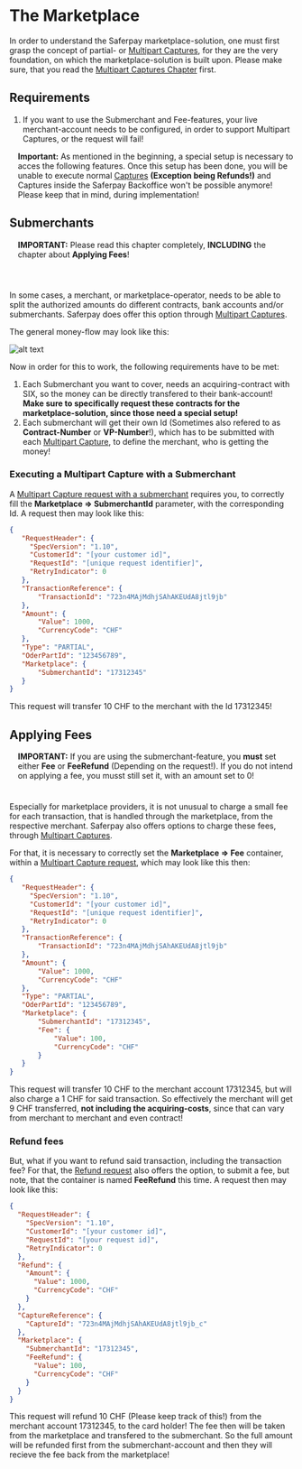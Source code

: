 # The Marketplace

In order to understand the Saferpay marketplace-solution, one must first grasp the concept of partial- or [Multipart Captures](https://saferpay.github.io/jsonapi/#Payment_v1_Transaction_MultipartCapture), for they are the very foundation, on which the marketplace-solution is built upon. Please make sure, that you read the [Multipart Captures Chapter](partialcaptures.html) first.

## <a name="mark-req"></a> Requirements

1. If you want to use the Submerchant and Fee-features, your live merchant-account needs to be configured, in order to support Multipart Captures, or the request will fail!

<div class="warning" style="min-height: 75px;">
  <span class="glyphicon glyphicon-exclamation-sign" style="color: rgb(240, 169, 43);font-size: 55px;float: left;height: 75px;margin-right: 15px;margin-top: 0px;"></span>
 <p><strong>Important:</strong> As mentioned in the beginning, a special setup is necessary to acces the following features. Once this setup has been done, you will be unable to execute normal <a href="https://saferpay.github.io/jsonapi/#Payment_v1_Transaction_Capture">Captures</a> <strong>(Exception being Refunds!)</strong> and Captures inside the Saferpay Backoffice won't be possible anymore! Please keep that in mind, during implementation!</p>
</div>

## <a name="mark-submerchants"></a> Submerchants
<div class="danger" style="min-height: 75px;">
  <span class="glyphicon glyphicon-remove-sign" style="color: rgb(224, 122, 105);font-size: 55px;height: 75px;float: left;margin-right: 15px;margin-top: 0px;"></span>
 <p><strong>IMPORTANT:</strong> Please read this chapter completely, <strong>INCLUDING</strong> the chapter about <strong>Applying Fees</strong>!</p>
</div>


In some cases, a merchant, or marketplace-operator, needs to be able to split the authorized amounts do different contracts, bank accounts and/or submerchants. Saferpay does offer this option through [Multipart Captures](https://saferpay.github.io/jsonapi/#Payment_v1_Transaction_MultipartCapture).

The general money-flow may look like this:

![alt text](https://raw.githubusercontent.com/saferpay/sndbx/master/images/Submerchants_MultiPart.png "Multipart Capture with Submerchants")

Now in order for this to work, the following requirements have to be met:

1. Each Submerchant you want to cover, needs an acquiring-contract with SIX, so the money can be directly transfered to their bank-account! **Make sure to specifically request these contracts for the marketplace-solution, since those need a special setup!**
2. Each submerchant will get their own Id (Sometimes also refered to as **Contract-Number** or **VP-Number**!), which has to be submitted with each [Multipart Capture](https://saferpay.github.io/jsonapi/#Payment_v1_Transaction_MultipartCapture), to define the merchant, who is getting the money!

### Executing a Multipart Capture with a Submerchant

A [Multipart Capture request with a submerchant](https://saferpay.github.io/jsonapi/#Payment_v1_Transaction_MultipartCapture) requires you, to correctly fill the **Marketplace => SubmerchantId** parameter, with the corresponding Id. A request then may look like this:

 ```json 
{
    "RequestHeader": {
      "SpecVersion": "1.10",
      "CustomerId": "[your customer id]",
      "RequestId": "[unique request identifier]",
      "RetryIndicator": 0
    },
    "TransactionReference": {
        "TransactionId": "723n4MAjMdhjSAhAKEUdA8jtl9jb"
    },
    "Amount": {
        "Value": 1000,
        "CurrencyCode": "CHF"
    },
    "Type": "PARTIAL",
    "OderPartId": "123456789",
    "Marketplace": {
        "SubmerchantId": "17312345"
    }
}
```

This request will transfer 10 CHF to the merchant with the Id 17312345!

## <a name="mark-fee"></a> Applying Fees

<div class="danger" style="min-height: 75px;">
  <span class="glyphicon glyphicon-remove-sign" style="color: rgb(224, 122, 105);font-size: 55px;height: 75px;float: left;margin-right: 15px;margin-top: 0px;"></span>
 <p><strong>IMPORTANT:</strong> If you are using the submerchant-feature, you <strong>must</strong> set either <strong>Fee</strong> or <strong>FeeRefund</strong> (Depending on the request!). If you do not intend on applying a fee, you musst still set it, with an amount set to 0!</p>
</div>

Especially for marketplace providers, it is not unusual to charge a small fee for each transaction, that is handled through the marketplace, from the respective merchant. Saferpay also offers options to charge these fees, through [Multipart Captures](https://saferpay.github.io/jsonapi/#Payment_v1_Transaction_MultipartCapture).

For that, it is necessary to correctly set the **Marketplace => Fee** container, within a [Multipart Capture request](https://saferpay.github.io/jsonapi/#Payment_v1_Transaction_MultipartCapture), which may look like this then:

 ```json 
{
    "RequestHeader": {
      "SpecVersion": "1.10",
      "CustomerId": "[your customer id]",
      "RequestId": "[unique request identifier]",
      "RetryIndicator": 0
    },
    "TransactionReference": {
        "TransactionId": "723n4MAjMdhjSAhAKEUdA8jtl9jb"
    },
    "Amount": {
        "Value": 1000,
        "CurrencyCode": "CHF"
    },
    "Type": "PARTIAL",
    "OderPartId": "123456789",
    "Marketplace": {
        "SubmerchantId": "17312345",
        "Fee": {
            "Value": 100,
            "CurrencyCode": "CHF"
        }
    }
}
```

This request will transfer 10 CHF to the merchant account 17312345, but will also charge a 1 CHF for said transaction. So effectively the merchant will get 9 CHF transferred, **not including the acquiring-costs**, since that can vary from merchant to merchant and even contract!

### Refund fees

But, what if you want to refund said transaction, including the transaction fee?
For that, the [Refund request](https://saferpay.github.io/jsonapi/#Payment_v1_Transaction_Refund) also offers the option, to submit a fee, but note, that the container is named **FeeRefund** this time. A request then may look like this:

```JSON
{
  "RequestHeader": {
    "SpecVersion": "1.10",
    "CustomerId": "[your customer id]",
    "RequestId": "[your request id]",
    "RetryIndicator": 0
  },
  "Refund": {
    "Amount": {
      "Value": 1000,
      "CurrencyCode": "CHF"
    }
  },
  "CaptureReference": {
    "CaptureId": "723n4MAjMdhjSAhAKEUdA8jtl9jb_c"
  },
  "Marketplace": {
    "SubmerchantId": "17312345",
    "FeeRefund": {
      "Value": 100,
      "CurrencyCode": "CHF"
    }
  }
}
```
This request will refund 10 CHF (Please keep track of this!) from the merchant account 17312345, to the card holder! The fee then will be taken from the marketplace and transfered to the submerchant. So the full amount will be refunded first from the submerchant-account and then they will recieve the fee back from the marketplace!
